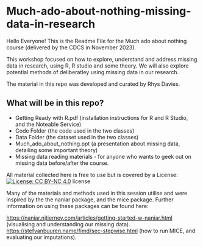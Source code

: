 # Much-ado-about-nothing-missing-data-in-research
Hello Everyone! This is the Readme File for the Much ado about nothing course (delivered by the CDCS in November 2023).

This workshop focused on how to explore, understand and address missing data in research, using R, R studio and some theory. We will also explore potential methods of deliberatley using missing data in our research.

The material in this repo was developed and curated by Rhys Davies.

## What will be in this repo?
* Getting Ready with R.pdf (installation instructions for R and R Studio, and the Noteable Service)
* Code Folder (the code used in the two classes)
* Data Folder (the dataset used in the two classes)
* Much_ado_about_nothing.ppt (a presentation about missing data, detailing some important theory)
* Missing data reading materials - for anyone who wants to geek out on missing data before/after the course.

All material collected here is free to use but is covered by a License: [![License: CC BY-NC 4.0](https://licensebuttons.net/l/by-nc/4.0/80x15.png)](https://creativecommons.org/licenses/by-nc/4.0/) license

Many of the materials and methods used in this session utilise and were inspired by the the naniar package, and the mice package. Further information on using these packages can be found here:

https://naniar.njtierney.com/articles/getting-started-w-naniar.html (visualising and understanding our missing data).
https://stefvanbuuren.name/fimd/sec-stepwise.html (how to run MICE, and evaluating our imputations).
